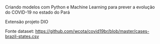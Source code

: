 Criando modelos com Python e Machine Learning para prever a evolução do COVID-19 no estado do Pará

Extensão projeto DIO

Fonte dataset: https://github.com/wcota/covid19br/blob/master/cases-brazil-states.csv
